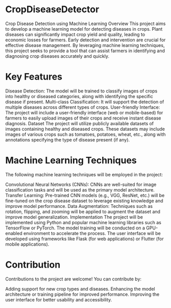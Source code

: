 # CropDiseaseDetector
Crop Disease Detection using Machine Learning
Overview
This project aims to develop a machine learning model for detecting diseases in crops. Plant diseases can significantly impact crop yield and quality, leading to economic losses for farmers. Early detection and intervention are crucial for effective disease management. By leveraging machine learning techniques, this project seeks to provide a tool that can assist farmers in identifying and diagnosing crop diseases accurately and quickly.

# Key Features
Disease Detection: The model will be trained to classify images of crops into healthy or diseased categories, along with identifying the specific disease if present.
Multi-class Classification: It will support the detection of multiple diseases across different types of crops.
User-friendly Interface: The project will include a user-friendly interface (web or mobile-based) for farmers to easily upload images of their crops and receive instant disease diagnosis.
Dataset
The project will utilize publicly available datasets of images containing healthy and diseased crops. These datasets may include images of various crops such as tomatoes, potatoes, wheat, etc., along with annotations specifying the type of disease present (if any).

# Machine Learning Techniques
The following machine learning techniques will be employed in the project:

Convolutional Neural Networks (CNNs): CNNs are well-suited for image classification tasks and will be used as the primary model architecture.
Transfer Learning: Pre-trained CNN models (e.g., VGG, ResNet, etc.) will be fine-tuned on the crop disease dataset to leverage existing knowledge and improve model performance.
Data Augmentation: Techniques such as rotation, flipping, and zooming will be applied to augment the dataset and improve model generalization.
Implementation
The project will be implemented using Python and popular machine learning libraries such as TensorFlow or PyTorch. The model training will be conducted on a GPU-enabled environment to accelerate the process. The user interface will be developed using frameworks like Flask (for web applications) or Flutter (for mobile applications).

# Contribution
Contributions to the project are welcome! You can contribute by:

Adding support for new crop types and diseases.
Enhancing the model architecture or training pipeline for improved performance.
Improving the user interface for better usability and accessibility.
